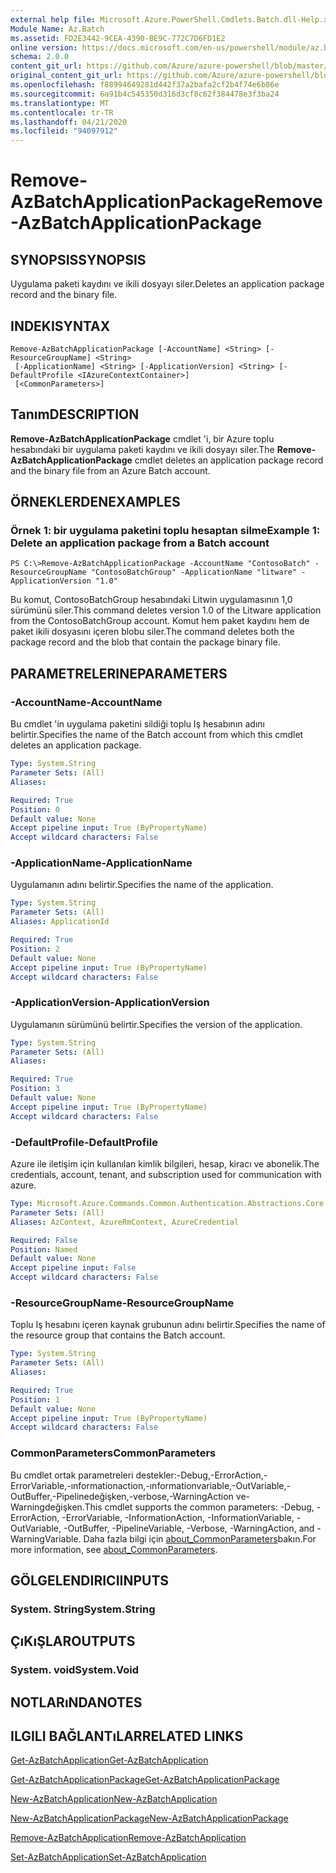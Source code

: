 ```yaml
---
external help file: Microsoft.Azure.PowerShell.Cmdlets.Batch.dll-Help.xml
Module Name: Az.Batch
ms.assetid: FD2E3442-9CEA-4390-BE9C-772C7D6FD1E2
online version: https://docs.microsoft.com/en-us/powershell/module/az.batch/remove-azbatchapplicationpackage
schema: 2.0.0
content_git_url: https://github.com/Azure/azure-powershell/blob/master/src/Batch/Batch/help/Remove-AzBatchApplicationPackage.md
original_content_git_url: https://github.com/Azure/azure-powershell/blob/master/src/Batch/Batch/help/Remove-AzBatchApplicationPackage.md
ms.openlocfilehash: f88994649281d442f37a2bafa2cf2b4f74e6b86e
ms.sourcegitcommit: 6a91b4c545350d316d3cf8c62f384478e3f3ba24
ms.translationtype: MT
ms.contentlocale: tr-TR
ms.lasthandoff: 04/21/2020
ms.locfileid: "94097912"
---
```

# <span data-ttu-id="da91e-101">Remove-AzBatchApplicationPackage</span><span class="sxs-lookup"><span data-stu-id="da91e-101">Remove-AzBatchApplicationPackage</span></span>

## <span data-ttu-id="da91e-102">SYNOPSIS</span><span class="sxs-lookup"><span data-stu-id="da91e-102">SYNOPSIS</span></span>
<span data-ttu-id="da91e-103">Uygulama paketi kaydını ve ikili dosyayı siler.</span><span class="sxs-lookup"><span data-stu-id="da91e-103">Deletes an application package record and the binary file.</span></span>

## <span data-ttu-id="da91e-104">INDEKI</span><span class="sxs-lookup"><span data-stu-id="da91e-104">SYNTAX</span></span>

```
Remove-AzBatchApplicationPackage [-AccountName] <String> [-ResourceGroupName] <String>
 [-ApplicationName] <String> [-ApplicationVersion] <String> [-DefaultProfile <IAzureContextContainer>]
 [<CommonParameters>]
```

## <span data-ttu-id="da91e-105">Tanım</span><span class="sxs-lookup"><span data-stu-id="da91e-105">DESCRIPTION</span></span>
<span data-ttu-id="da91e-106">**Remove-AzBatchApplicationPackage** cmdlet 'i, bir Azure toplu hesabındaki bir uygulama paketi kaydını ve ikili dosyayı siler.</span><span class="sxs-lookup"><span data-stu-id="da91e-106">The **Remove-AzBatchApplicationPackage** cmdlet deletes an application package record and the binary file from an Azure Batch account.</span></span>

## <span data-ttu-id="da91e-107">ÖRNEKLERDEN</span><span class="sxs-lookup"><span data-stu-id="da91e-107">EXAMPLES</span></span>

### <span data-ttu-id="da91e-108">Örnek 1: bir uygulama paketini toplu hesaptan silme</span><span class="sxs-lookup"><span data-stu-id="da91e-108">Example 1: Delete an application package from a Batch account</span></span>
```
PS C:\>Remove-AzBatchApplicationPackage -AccountName "ContosoBatch" -ResourceGroupName "ContosoBatchGroup" -ApplicationName "litware" -ApplicationVersion "1.0"
```

<span data-ttu-id="da91e-109">Bu komut, ContosoBatchGroup hesabındaki Litwin uygulamasının 1,0 sürümünü siler.</span><span class="sxs-lookup"><span data-stu-id="da91e-109">This command deletes version 1.0 of the Litware application from the ContosoBatchGroup account.</span></span>
<span data-ttu-id="da91e-110">Komut hem paket kaydını hem de paket ikili dosyasını içeren blobu siler.</span><span class="sxs-lookup"><span data-stu-id="da91e-110">The command deletes both the package record and the blob that contain the package binary file.</span></span>

## <span data-ttu-id="da91e-111">PARAMETRELERINE</span><span class="sxs-lookup"><span data-stu-id="da91e-111">PARAMETERS</span></span>

### <span data-ttu-id="da91e-112">-AccountName</span><span class="sxs-lookup"><span data-stu-id="da91e-112">-AccountName</span></span>
<span data-ttu-id="da91e-113">Bu cmdlet 'in uygulama paketini sildiği toplu Iş hesabının adını belirtir.</span><span class="sxs-lookup"><span data-stu-id="da91e-113">Specifies the name of the Batch account from which this cmdlet deletes an application package.</span></span>

```yaml
Type: System.String
Parameter Sets: (All)
Aliases:

Required: True
Position: 0
Default value: None
Accept pipeline input: True (ByPropertyName)
Accept wildcard characters: False
```

### <span data-ttu-id="da91e-114">-ApplicationName</span><span class="sxs-lookup"><span data-stu-id="da91e-114">-ApplicationName</span></span>
<span data-ttu-id="da91e-115">Uygulamanın adını belirtir.</span><span class="sxs-lookup"><span data-stu-id="da91e-115">Specifies the name of the application.</span></span>

```yaml
Type: System.String
Parameter Sets: (All)
Aliases: ApplicationId

Required: True
Position: 2
Default value: None
Accept pipeline input: True (ByPropertyName)
Accept wildcard characters: False
```

### <span data-ttu-id="da91e-116">-ApplicationVersion</span><span class="sxs-lookup"><span data-stu-id="da91e-116">-ApplicationVersion</span></span>
<span data-ttu-id="da91e-117">Uygulamanın sürümünü belirtir.</span><span class="sxs-lookup"><span data-stu-id="da91e-117">Specifies the version of the application.</span></span>

```yaml
Type: System.String
Parameter Sets: (All)
Aliases:

Required: True
Position: 3
Default value: None
Accept pipeline input: True (ByPropertyName)
Accept wildcard characters: False
```

### <span data-ttu-id="da91e-118">-DefaultProfile</span><span class="sxs-lookup"><span data-stu-id="da91e-118">-DefaultProfile</span></span>
<span data-ttu-id="da91e-119">Azure ile iletişim için kullanılan kimlik bilgileri, hesap, kiracı ve abonelik.</span><span class="sxs-lookup"><span data-stu-id="da91e-119">The credentials, account, tenant, and subscription used for communication with azure.</span></span>

```yaml
Type: Microsoft.Azure.Commands.Common.Authentication.Abstractions.Core.IAzureContextContainer
Parameter Sets: (All)
Aliases: AzContext, AzureRmContext, AzureCredential

Required: False
Position: Named
Default value: None
Accept pipeline input: False
Accept wildcard characters: False
```

### <span data-ttu-id="da91e-120">-ResourceGroupName</span><span class="sxs-lookup"><span data-stu-id="da91e-120">-ResourceGroupName</span></span>
<span data-ttu-id="da91e-121">Toplu Iş hesabını içeren kaynak grubunun adını belirtir.</span><span class="sxs-lookup"><span data-stu-id="da91e-121">Specifies the name of the resource group that contains the Batch account.</span></span>

```yaml
Type: System.String
Parameter Sets: (All)
Aliases:

Required: True
Position: 1
Default value: None
Accept pipeline input: True (ByPropertyName)
Accept wildcard characters: False
```

### <span data-ttu-id="da91e-122">CommonParameters</span><span class="sxs-lookup"><span data-stu-id="da91e-122">CommonParameters</span></span>
<span data-ttu-id="da91e-123">Bu cmdlet ortak parametreleri destekler:-Debug,-ErrorAction,-ErrorVariable,-ınformationaction,-ınformationvariable,-OutVariable,-OutBuffer,-Pipelinedeğişken,-verbose,-WarningAction ve-Warningdeğişken.</span><span class="sxs-lookup"><span data-stu-id="da91e-123">This cmdlet supports the common parameters: -Debug, -ErrorAction, -ErrorVariable, -InformationAction, -InformationVariable, -OutVariable, -OutBuffer, -PipelineVariable, -Verbose, -WarningAction, and -WarningVariable.</span></span> <span data-ttu-id="da91e-124">Daha fazla bilgi için [about_CommonParameters](http://go.microsoft.com/fwlink/?LinkID=113216)bakın.</span><span class="sxs-lookup"><span data-stu-id="da91e-124">For more information, see [about_CommonParameters](http://go.microsoft.com/fwlink/?LinkID=113216).</span></span>

## <span data-ttu-id="da91e-125">GÖLGELENDIRICI</span><span class="sxs-lookup"><span data-stu-id="da91e-125">INPUTS</span></span>

### <span data-ttu-id="da91e-126">System. String</span><span class="sxs-lookup"><span data-stu-id="da91e-126">System.String</span></span>

## <span data-ttu-id="da91e-127">ÇıKıŞLAR</span><span class="sxs-lookup"><span data-stu-id="da91e-127">OUTPUTS</span></span>

### <span data-ttu-id="da91e-128">System. void</span><span class="sxs-lookup"><span data-stu-id="da91e-128">System.Void</span></span>

## <span data-ttu-id="da91e-129">NOTLARıNDA</span><span class="sxs-lookup"><span data-stu-id="da91e-129">NOTES</span></span>

## <span data-ttu-id="da91e-130">ILGILI BAĞLANTıLAR</span><span class="sxs-lookup"><span data-stu-id="da91e-130">RELATED LINKS</span></span>

[<span data-ttu-id="da91e-131">Get-AzBatchApplication</span><span class="sxs-lookup"><span data-stu-id="da91e-131">Get-AzBatchApplication</span></span>](./Get-AzBatchApplication.md)

[<span data-ttu-id="da91e-132">Get-AzBatchApplicationPackage</span><span class="sxs-lookup"><span data-stu-id="da91e-132">Get-AzBatchApplicationPackage</span></span>](./Get-AzBatchApplicationPackage.md)

[<span data-ttu-id="da91e-133">New-AzBatchApplication</span><span class="sxs-lookup"><span data-stu-id="da91e-133">New-AzBatchApplication</span></span>](./New-AzBatchApplication.md)

[<span data-ttu-id="da91e-134">New-AzBatchApplicationPackage</span><span class="sxs-lookup"><span data-stu-id="da91e-134">New-AzBatchApplicationPackage</span></span>](./New-AzBatchApplicationPackage.md)

[<span data-ttu-id="da91e-135">Remove-AzBatchApplication</span><span class="sxs-lookup"><span data-stu-id="da91e-135">Remove-AzBatchApplication</span></span>](./Remove-AzBatchApplication.md)

[<span data-ttu-id="da91e-136">Set-AzBatchApplication</span><span class="sxs-lookup"><span data-stu-id="da91e-136">Set-AzBatchApplication</span></span>](./Set-AzBatchApplication.md)


